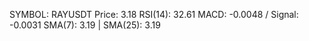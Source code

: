 SYMBOL: RAYUSDT
Price: 3.18
RSI(14): 32.61
MACD: -0.0048 / Signal: -0.0031
SMA(7): 3.19 | SMA(25): 3.19
